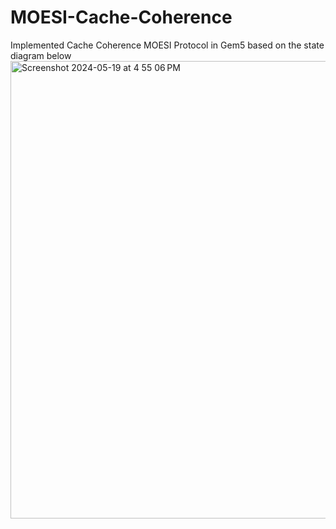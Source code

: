 # MOESI-Cache-Coherence
Implemented Cache Coherence MOESI Protocol in Gem5 based on the state diagram below
<img width="732" alt="Screenshot 2024-05-19 at 4 55 06 PM" src="https://github.com/rad-devil/MOESI-Cache-Coherence/assets/145730909/fe188e40-7a74-46b7-860f-1153fd780bc1">
